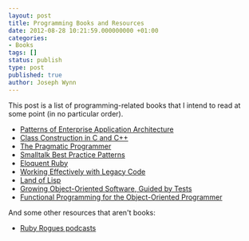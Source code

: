 ```yaml
---
layout: post
title: Programming Books and Resources
date: 2012-08-28 10:21:59.000000000 +01:00
categories:
- Books
tags: []
status: publish
type: post
published: true
author: Joseph Wynn
---
```


This post is a list of programming-related books that I intend to read at some point (in no particular order).

 * [Patterns of Enterprise Application Architecture](http://www.amazon.co.uk/Patterns-Enterprise-Application-Architecture-ebook/dp/B008OHVDFM)
 * [Class Construction in C and C++](http://www.amazon.com/Class-Construction-Object-Oriented-Programming-Fundamentals/dp/0136301045)
 * [The Pragmatic Programmer](http://www.amazon.com/The-Pragmatic-Programmer-Journeyman-Master/dp/020161622X)
 * [Smalltalk Best Practice Patterns](http://www.amazon.com/Smalltalk-Best-Practice-Patterns-Kent/dp/013476904X)
 * [Eloquent Ruby](http://www.amazon.com/Eloquent-Ruby-Addison-Wesley-Professional-Series/dp/0321584104)
 * [Working Effectively with Legacy Code](http://www.amazon.com/Working-Effectively-Legacy-Michael-Feathers/dp/0131177052)
 * [Land of Lisp](http://www.amazon.com/Land-Lisp-Learn-Program-Game/dp/1593272812)
 * [Growing Object-Oriented Software, Guided by Tests](http://www.amazon.co.uk/Growing-Object-Oriented-Software-Guided-Signature/dp/0321503627)
 * [Functional Programming for the Object-Oriented Programmer](https://leanpub.com/fp-oo)

And some other resources that aren't books:

 * [Ruby Rogues podcasts](http://rubyrogues.com/)

